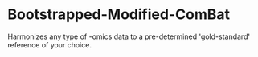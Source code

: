 # Bootstrapped-Modified-ComBat
 Harmonizes any type of -omics data to  a pre-determined 'gold-standard' reference of your choice.
